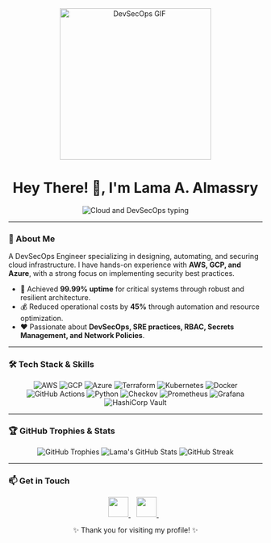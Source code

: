 <div align="center">
  <a href="https://github.com/LamaAlmassry">
    <img src="https://media.giphy.com/media/v1.Y2lkPTc5MGI3NjExM2Y0ZWU5ZDU4Yzc5YWM3YjM2ZWMwZDI3ZDYyZDEyZWYwNmFhY2EwZSZlcD12R3lfbGFuZ3Vf" width="300" alt="DevSecOps GIF"/>
  </a>

# Hey There! 👋, I'm Lama A. Almassry
<p align="center">
  <img src="https://readme-typing-svg.herokuapp.com?font=Fira+Code&size=45&pause=1000&center=true&vCenter=true&width=1000&lines=☁️+Cloud+and+DevSecOps+Engineer+☁️&color=FF0000,FF7F00,FFFF00,00FF00,00FFFF,0000FF,8A2BE2,FF1493,00CED1,FFD700&colorRandom=true" alt="Cloud and DevSecOps typing"/>
</p>

</div>

---

### 💫 About Me
A DevSecOps Engineer specializing in designing, automating, and securing cloud infrastructure. I have hands-on experience with **AWS, GCP, and Azure**, with a strong focus on implementing security best practices.

- 🎯 Achieved **99.99% uptime** for critical systems through robust and resilient architecture.
- 💰 Reduced operational costs by **45%** through automation and resource optimization.
- ❤️ Passionate about **DevSecOps, SRE practices, RBAC, Secrets Management, and Network Policies**.

---

### 🛠️ Tech Stack & Skills

<p align="center">
  <img src="https://img.shields.io/badge/AWS-232F3E?style=for-the-badge&logo=amazon-aws&logoColor=white" alt="AWS"/>
  <img src="https://img.shields.io/badge/GCP-4285F4?style=for-the-badge&logo=googlecloud&logoColor=white" alt="GCP"/>
  <img src="https://img.shields.io/badge/Azure-0078D4?style=for-the-badge&logo=microsoft-azure&logoColor=white" alt="Azure"/>
  <img src="https://img.shields.io/badge/Terraform-7B42BC?style=for-the-badge&logo=terraform&logoColor=white" alt="Terraform"/>
  <img src="https://img.shields.io/badge/Kubernetes-326CE5?style=for-the-badge&logo=kubernetes&logoColor=white" alt="Kubernetes"/>
  <img src="https://img.shields.io/badge/Docker-2496ED?style=for-the-badge&logo=docker&logoColor=white" alt="Docker"/>
  <img src="https://img.shields.io/badge/GitHub_Actions-2088FF?style=for-the-badge&logo=github-actions&logoColor=white" alt="GitHub Actions"/>
  <img src="https://img.shields.io/badge/Python-3776AB?style=for-the-badge&logo=python&logoColor=white" alt="Python"/>
  <img src="https://img.shields.io/badge/Checkov-5A4493?style=for-the-badge&logo=checkov&logoColor=white" alt="Checkov"/>
  <img src="https://img.shields.io/badge/Prometheus-E6522C?style=for-the-badge&logo=prometheus&logoColor=white" alt="Prometheus"/>
  <img src="https://img.shields.io/badge/Grafana-F46800?style=for-the-badge&logo=grafana&logoColor=white" alt="Grafana"/>
  <img src="https://img.shields.io/badge/Vault-000000?style=for-the-badge&logo=vault&logoColor=white" alt="HashiCorp Vault"/>
</p>

---

### 🏆 GitHub Trophies & Stats

<div align="center">
  <img src="https://github-profile-trophy.vercel.app/?username=LamaAlmassry&theme=dracula&column=7" alt="GitHub Trophies"/>
    

  <img src="https://github-readme-stats.vercel.app/api?username=LamaAlmassry&show_icons=true&theme=dracula&include_all_commits=true&count_private=true" alt="Lama's GitHub Stats"/>
    

  <img src="https://github-readme-streak-stats.herokuapp.com/?user=LamaAlmassry&theme=dracula" alt="GitHub Streak"/>
</div>


---

### 📫 Get in Touch

<p align="center">
  <a href="https://linkedin.com/in/lama-almassry">
    <img src="https://img.shields.io/badge/LinkedIn-0077B5?style=for-the-badge&logo=linkedin&logoColor=white" height="40"/>
  </a>
  &nbsp;&nbsp;
  <a href="https://medium.com/@massrylama">
    <img src="https://img.shields.io/badge/Medium-000000?style=for-the-badge&logo=medium&logoColor=white" height="40"/>
  </a>
  &nbsp;&nbsp;


<div align="center">
  <p>✨ Thank you for visiting my profile! ✨</p>
</div>
